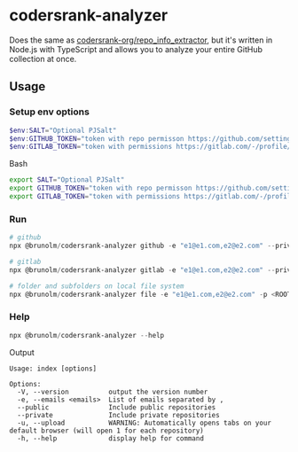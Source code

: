 # codersrank-analyzer

Does the same as [codersrank-org/repo_info_extractor](https://github.com/codersrank-org/repo_info_extractor/tree/master), but it's written in Node.js with TypeScript and allows you to analyze your entire GitHub collection at once.

## Usage

### Setup env options

```powershell
$env:SALT="Optional PJSalt"
$env:GITHUB_TOKEN="token with repo permisson https://github.com/settings/tokens"
$env:GITLAB_TOKEN="token with permissions https://gitlab.com/-/profile/personal_access_tokens"
```

Bash

```bash
export SALT="Optional PJSalt"
export GITHUB_TOKEN="token with repo permisson https://github.com/settings/tokens"
export GITLAB_TOKEN="token with permissions https://gitlab.com/-/profile/personal_access_tokens"
```

### Run

```powershell
# github
npx @brunolm/codersrank-analyzer github -e "e1@e1.com,e2@e2.com" --private --upload

# gitlab
npx @brunolm/codersrank-analyzer gitlab -e "e1@e1.com,e2@e2.com" --private --upload

# folder and subfolders on local file system
npx @brunolm/codersrank-analyzer file -e "e1@e1.com,e2@e2.com" -p <ROOT_PATH> --upload
```

### Help

```powershell
npx @brunolm/codersrank-analyzer --help
```

Output

```
Usage: index [options]

Options:
  -V, --version          output the version number
  -e, --emails <emails>  List of emails separated by ,
  --public               Include public repositories
  --private              Include private repositories
  -u, --upload           WARNING: Automatically opens tabs on your default browser (will open 1 for each repository)
  -h, --help             display help for command
```
